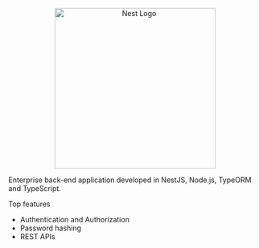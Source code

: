 <p align="center">
  <a href="http://nestjs.com/" target="blank"><img src="https://nestjs.com/img/logo_text.svg" width="320" alt="Nest Logo" /></a>
</p>

Enterprise back-end application developed in NestJS, Node.js, TypeORM and TypeScript. 

Top features
- Authentication and Authorization 
- Password hashing 
- REST APIs

